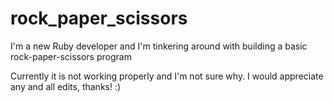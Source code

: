 rock_paper_scissors
===================
I'm a new Ruby developer and I'm tinkering around with building a basic rock-paper-scissors program

Currently it is not working properly and I'm not sure why. I would appreciate any and all edits, thanks! :)
